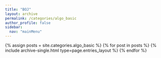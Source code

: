 ```yaml
---
title: "BOJ"
layout: archive
permalink: /categories/algo_basic
author_profile: false
sidebar:
  nav: "mainMenu"
---
```


{% assign posts = site.categories.algo_basic %}
{% for post in posts %} {% include archive-single.html type=page.entries_layout %} {% endfor %}